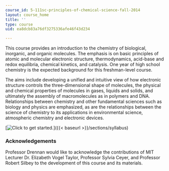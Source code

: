 ```yaml
---
course_id: 5-111sc-principles-of-chemical-science-fall-2014
layout: course_home
title: ''
type: course
uid: ea8dcb83a76df3275336afe46f43d234

---
```

This course provides an introduction to the chemistry of biological, inorganic, and organic molecules. The emphasis is on basic principles of atomic and molecular electronic structure, thermodynamics, acid-base and redox equilibria, chemical kinetics, and catalysis. One year of high school chemistry is the expected background for this freshman-level course.

The aims include developing a unified and intuitive view of how electronic structure controls the three-dimensional shape of molecules, the physical and chemical properties of molecules in gases, liquids and solids, and ultimately the assembly of macromolecules as in polymers and DNA. Relationships between chemistry and other fundamental sciences such as biology and physics are emphasized, as are the relationships between the science of chemistry to its applications in environmental science, atmospheric chemistry and electronic devices. 

[![Click to get started.](/images/button_start.png)]({{< baseurl >}}/sections/syllabus)

### Acknowledgements

Professor Drennan would like to acknowledge the contributions of MIT Lecturer Dr. Elizabeth Vogel Taylor, Professor Sylvia Ceyer, and Professor Robert Silbey to the development of this course and its materials.

